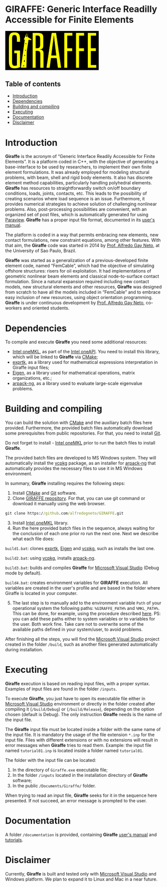 
# **GIRAFFE**: Generic Interface Readilly Accessible for Finite Elements
<img src="./images/Giraffe.png" width="300">

## Table of contents
- [Introduction](#introduction)
- [Dependencies](#dependencies)
- [Building and compiling](#building-and-compiling)
- [Executing](#executing)
- [Documentation](#documentation)
- [Disclaimer](#disclaimer)

#  Introduction
**Giraffe** is the acronym of “Generic Interface Readily Accessible for Finite Elements”. It is a platform coded in C++, with the objective of generating a base-interface to be used by researchers, to implement their own finite element formulations. It was already employed for modeling structural problems, with beam, shell and rigid body elements. It also has discrete element method capabilities, particularly handling polyhedral elements. **Giraffe** has resources to straightforwardly switch on/off boundary conditions, loads, joints, contacts, etc. This leads to the possibility of creating scenarios where load sequence is an issue. Furthermore, it provides numerical strategies to achieve solution of challenging nonlinear problems. Also, post-processing possibilities are convenient, with an organized set of post files, which is automatically generated for using [Paraview](https://www.paraview.org/). **Giraffe** has a proper input file format, documented in its [user's manual](/documentation/Giraffe%20User's%20Manual%20v2.0.124.pdf).

The platform is coded in a way that permits embracing new elements, new contact formulations, new constraint equations, among other features. With that aim, the **Giraffe** code was started in 2014 by [Prof. Alfredo Gay Neto](http://sites.poli.usp.br/p/alfredo.gay/), at the University of Sao Paulo, Brazil.

**Giraffe** was started as a generalization of a previous-developed finite element code, named “FemCable”, which had the objective of simulating offshore structures: risers for oil exploitation. It had implementations of geometric nonlinear beam elements and classical node-to-surface contact formulation. Since a natural expansion required including new contact models, new structural elements and other resources, **Giraffe** was designed from scratch to have all the models included in “FemCable” and to embrace easy inclusion of new resources, using object orientation programming. **Giraffe** is under continuous development by [Prof. Alfredo Gay Neto](http://sites.poli.usp.br/p/alfredo.gay/), co-workers and oriented students.

# Dependencies

To compile and execute **Giraffe** you need some additional resources:
- [Intel oneMKL](https://www.intel.com/content/www/us/en/developer/tools/oneapi/onemkl-download.html), as part of the [Intel oneAPI](https://www.intel.com/content/www/us/en/developer/tools/oneapi/base-toolkit-download.html). You need to install this library, which will be linked to **Giraffe** via [CMake](https://cmake.org/);
- [exprtk](https://github.com/ArashPartow/exprtk.git), as a library used for mathematical expressions interpretation in Giraffe input files;
- [Eigen](https://gitlab.com/libeigen/eigen.git), as a library used for mathematical operations, matrix organizations, etc.;
- [arpack-ng](https://github.com/opencollab/arpack-ng.git), as a library used to evaluate large-scale eigenvalue problems.

# Building and compiling

You can build the solution with [CMake](https://cmake.org/) and the auxiliary batch files here provided.
Furthermore, the provided batch files automatically download some prerequisites from public repositories. For that, you need to install [Git](https://git-scm.com/).

Do not forget to install - [Intel oneMKL](https://www.intel.com/content/www/us/en/developer/tools/oneapi/onemkl-download.html) prior to run the batch files to install **Giraffe**.

The provided batch files are developed to MS Windows system. They will automatically install the [vcpkg](https://github.com/microsoft/vcpkg.git) package, as an installer for [arpack-ng](https://github.com/opencollab/arpack-ng.git) that automatically provides the necessary files to use it in MS Windows environment.

In summary, **Giraffe** installing requires the following steps:

  1. Install [CMake](https://cmake.org/) and [Git](https://git-scm.com/) software.
  2. Clone [GIRAFFE repository](https://github.com/alfredogneto/GIRAFFE.git). For that, you can use git command or download it manually using the web browser.
```cmd
git clone https://github.com/alfredogneto/GIRAFFE.git
```
  3. Install [Intel oneMKL](https://www.intel.com/content/www/us/en/developer/tools/oneapi/onemkl-download.html) library.
  4. Run the here provided batch files in the sequence, always waiting for the conclusion of each one prior ro run the next one. Next we describe what each file does:
  
  `build1.bat`: clones [exprtk](https://github.com/ArashPartow/exprtk.git), [Eigen](https://gitlab.com/libeigen/eigen.git) and [vcpkg](https://github.com/microsoft/vcpkg.git), such as installs the last one.

  `build2.bat`: using [vcpkg](https://github.com/microsoft/vcpkg.git), installs [arpack-ng](https://github.com/opencollab/arpack-ng.git).

  `build3.bat`: builds and compiles **Giraffe** for [Microsoft Visual Studio](https://visualstudio.microsoft.com/) (Debug mode by default).

  `build4.bat`: creates environment variables for **GIRAFFE** execution. All variables are created in the user's profile and are based in the folder where Giraffe is located in your computer.

  5. The last step is to manually add to the environment variable `Path` of your operational system the following paths: `%GIRAFFE_PATH%` and `%MKL_PATH%`. This can be done, for example, using the procedure described [here](https://www.java.com/en/download/help/path.html). PS: you can add these paths either to system variables or to variables for the user. Both work fine. Take care not to overwrite some of the available paths defined in your system/user, to avoid problems.

After finishing all the steps, you will find the [Microsoft Visual Studio](https://visualstudio.microsoft.com/) project created in the folder `/build`, such as another files generated automatically during installation.

# Executing 

**Giraffe** execution is based on reading input files, with a proper syntax. Examples of input files are found in the folder `/inputs`. 

To execute **Giraffe**, you just have to open its executable file either in [Microsoft Visual Studio](https://visualstudio.microsoft.com/) environment or directly in the folder created after compiling it (`/build/Debug`) or (`/build/Release`), depending on the option chosen (default is Debug). The only instruction **Giraffe** needs is the name of the input file.

The **Giraffe** input  file must be located inside a folder with the same name of the input file. It is mandatory the usage of the file extension `*.inp` for the input file. Files with different extensions or with no extensions will result in error messages when **Giraffe** tries to read them.
Example: the input file named `tutorial01.inp` is located inside a folder named `tutorial01`.

The folder with the input file can be located:

  1. In the directory of `Giraffe.exe` executable file;
  2. In the folder `/inputs` located in the installation directory of **Giraffe** software;
  3. In the public `/Documents/Giraffe/` folder.

When trying to read an input file, **Giraffe** seeks for it in the sequence here presented. If not succeed, an error message is prompted to the user.

# Documentation

A folder `/documentation` is provided, containing **Giraffe** [user's manual](/documentation/Giraffe%20User's%20Manual%20v2.0.124.pdf) and [tutorials](/documentation/Giraffe%20Tutorials%202.0%20v21.pdf).

# Disclaimer

   Currently, **Giraffe** is built and tested only with [Microsoft Visual Studio](https://visualstudio.microsoft.com/) and Windows platform.
 We plan to expand it to Linux and Mac in a near future.
   

